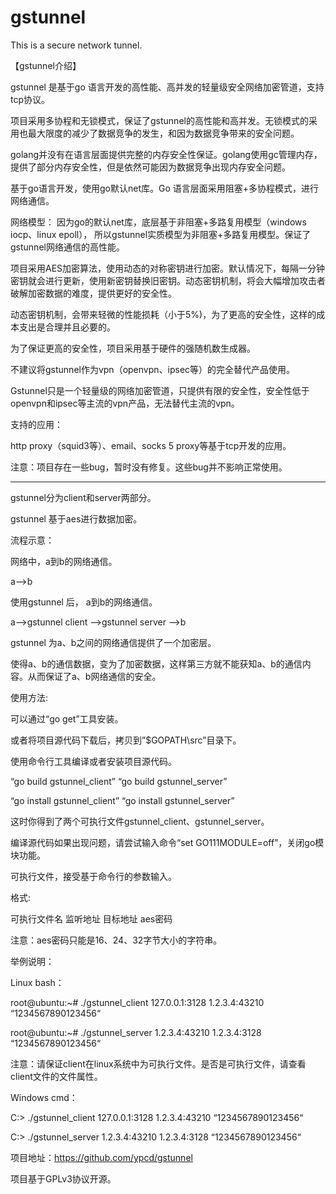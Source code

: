 # gstunnel
This is a secure network tunnel.

【gstunnel介绍】
 
gstunnel 是基于go 语言开发的高性能、高并发的轻量级安全网络加密管道，支持tcp协议。
 
项目采用多协程和无锁模式，保证了gstunnel的高性能和高并发。无锁模式的采用也最大限度的减少了数据竞争的发生，和因为数据竞争带来的安全问题。

golang并没有在语言层面提供完整的内存安全性保证。golang使用gc管理内存，提供了部分内存安全性，但是依然可能因为数据竞争出现内存安全问题。
 
基于go语言开发，使用go默认net库。Go 语言层面采用阻塞+多协程模式，进行网络通信。

网络模型： 因为go的默认net库，底层基于非阻塞+多路复用模型（windows iocp、linux epoll）， 所以gstunnel实质模型为非阻塞+多路复用模型。保证了gstunnel网络通信的高性能。
 
项目采用AES加密算法，使用动态的对称密钥进行加密。默认情况下，每隔一分钟密钥就会进行更新，使用新密钥替换旧密钥。动态密钥机制，将会大幅增加攻击者破解加密数据的难度，提供更好的安全性。

动态密钥机制，会带来轻微的性能损耗（小于5%)，为了更高的安全性，这样的成本支出是合理并且必要的。

为了保证更高的安全性，项目采用基于硬件的强随机数生成器。
 
不建议将gstunnel作为vpn（openvpn、ipsec等）的完全替代产品使用。

Gstunnel只是一个轻量级的网络加密管道，只提供有限的安全性，安全性低于openvpn和ipsec等主流的vpn产品，无法替代主流的vpn。
 
支持的应用：

http proxy（squid3等）、email、socks 5 proxy等基于tcp开发的应用。


注意：项目存在一些bug，暂时没有修复。这些bug并不影响正常使用。
 
-------------------------------------------------------------------------------

gstunnel分为client和server两部分。

gstunnel 基于aes进行数据加密。

流程示意：

网络中，a到b的网络通信。

a-->b

使用gstunnel 后， a到b的网络通信。

a-->gstunnel client -->gstunnel server -->b

gstunnel 为a、b之间的网络通信提供了一个加密层。

使得a、b的通信数据，变为了加密数据，这样第三方就不能获知a、b的通信内容。从而保证了a、b网络通信的安全。
 
使用方法:

可以通过“go get”工具安装。

或者将项目源代码下载后，拷贝到”$GOPATH\src”目录下。
 
使用命令行工具编译或者安装项目源代码。

“go build gstunnel_client”		“go build gstunnel_server”

“go install gstunnel_client”		“go install gstunnel_server”

这时你得到了两个可执行文件gstunnel_client、gstunnel_server。

编译源代码如果出现问题，请尝试输入命令“set GO111MODULE=off”，关闭go模块功能。
 
可执行文件，接受基于命令行的参数输入。

格式:

可执行文件名 监听地址 目标地址 aes密码

注意：aes密码只能是16、24、32字节大小的字符串。

举例说明：

Linux bash：

root@ubuntu:~# ./gstunnel_client 127.0.0.1:3128 1.2.3.4:43210 “1234567890123456“

root@ubuntu:~# ./gstunnel_server 1.2.3.4:43210 1.2.3.4:3128 “1234567890123456“

注意：请保证client在linux系统中为可执行文件。是否是可执行文件，请查看client文件的文件属性。

Windows cmd：

C:> ./gstunnel_client 127.0.0.1:3128 1.2.3.4:43210 “1234567890123456“

C:> ./gstunnel_server 1.2.3.4:43210 1.2.3.4:3128 “1234567890123456“

项目地址：https://github.com/ypcd/gstunnel

项目基于GPLv3协议开源。
